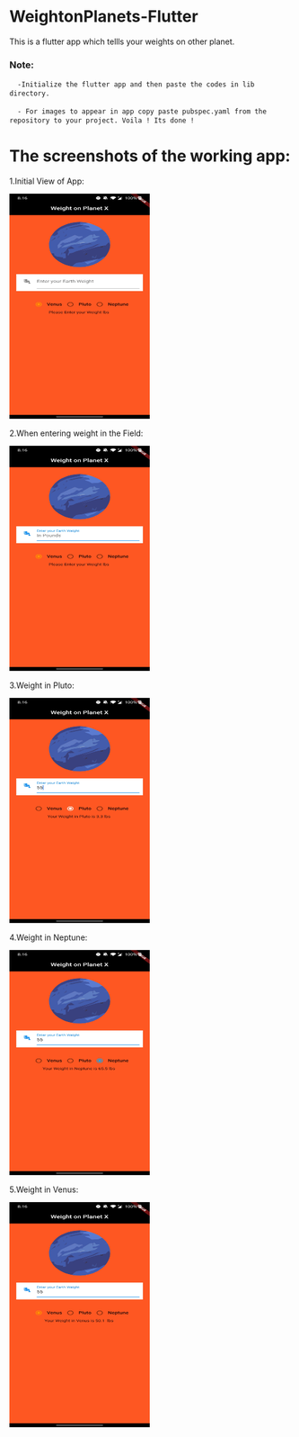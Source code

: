 # WeightonPlanets-Flutter
This is a flutter app which tellls your weights on other planet.

### Note:
      -Initialize the flutter app and then paste the codes in lib directory.
  
      - For images to appear in app copy paste pubspec.yaml from the repository to your project. Voila ! Its done !




# The screenshots of the working app:


1.Initial View of App:

<img src="Screenshots/0.jpg" width=250 height=400 >


2.When entering weight in the Field:

<img src="Screenshots/1.jpg" width=250 height=400 >


3.Weight in Pluto:

<img src="Screenshots/2.jpg" width=250 height=400 >


4.Weight in Neptune:

<img src="Screenshots/3.jpg" width=250 height=400 >


5.Weight in Venus:

<img src="Screenshots/4.jpg" width=250 height=400 >
